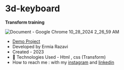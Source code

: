 # 3d-keyboard
 **Transform training**

![Document - Google Chrome 10_28_2024 2_26_59 AM](https://github.com/user-attachments/assets/76c5a833-e6fd-461b-8639-fa9e92c4ff3b)


- [Demo Project](https://ermiarzv.github.io/3d-keyboard/)
- Developed by Ermia Razavi
- Created - 2023
- 🤖 Technologies Used - Html , css (Transform)
- How to reach me : with my
[instagram](https://www.instagram.com/ermia_razavi.dev) and
[linkedin](https://www.linkedin.com/in/ermia-razavi-a611312a3/)


